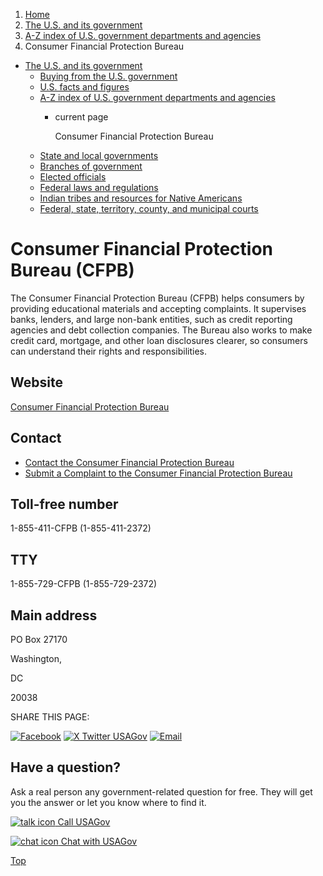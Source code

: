 1. [Home](/)
2. [The U.S. and its government](/about-the-us)
3. [A-Z index of U.S. government departments and agencies](/agency-index)
4. Consumer Financial Protection Bureau

* [The U.S. and its government](/about-the-us)
  + [Buying from the U.S. government](/buy-from-government)
  + [U.S. facts and figures](/facts-figures)
  + [A-Z index of U.S. government departments and agencies](/agency-index)
    - current page

      Consumer Financial Protection Bureau
  + [State and local governments](/state-local-governments)
  + [Branches of government](/branches-of-government)
  + [Elected officials](/elected-officials)
  + [Federal laws and regulations](/laws-and-regulations)
  + [Indian tribes and resources for Native Americans](/tribes)
  + [Federal, state, territory, county, and municipal courts](/courts)

Consumer Financial Protection Bureau
(CFPB)
===========================================

The Consumer Financial Protection Bureau (CFPB) helps consumers by providing educational materials and accepting complaints. It supervises banks, lenders, and large non-bank entities, such as credit reporting agencies and debt collection companies. The Bureau also works to make credit card, mortgage, and other loan disclosures clearer, so consumers can understand their rights and responsibilities.

Website
-------

[Consumer Financial Protection Bureau](https://www.consumerfinance.gov/)

Contact
-------

* [Contact the Consumer Financial Protection Bureau](https://www.consumerfinance.gov/about-us/contact-us/)
* [Submit a Complaint to the Consumer Financial Protection Bureau](https://www.consumerfinance.gov/complaint/)

Toll-free number
----------------

1-855-411-CFPB (1-855-411-2372)

TTY
---

1-855-729-CFPB (1-855-729-2372)

Main address
------------

PO Box 27170
  

Washington,

DC

20038

SHARE THIS PAGE:

[![Facebook](/themes/custom/usagov/images/social-media-icons/Facebook_Icon.svg)](https://www.facebook.com/sharer/sharer.php?u=https://www.usa.gov/agencies/consumer-financial-protection-bureau&v=3)
[![X Twitter USAGov](/themes/custom/usagov/images/social-media-icons/X_Twitter_Icon.svg?version=2)](https://twitter.com/intent/tweet?source=webclient&text=https://www.usa.gov/agencies/consumer-financial-protection-bureau)
[![Email](/themes/custom/usagov/images/social-media-icons/Email_Icon.svg?version=2)](mailto:?subject=https://www.usa.gov/agencies/consumer-financial-protection-bureau)

Have a question?
----------------

Ask a real person any government-related question for free. They will get you the answer or let you know where to find it.

[![talk icon](/themes/custom/usagov/images/ICONS_talk.png)
Call USAGov](/phone)

[![chat icon](/themes/custom/usagov/images/ICONS_chat.png)
Chat with USAGov](/chat)

[Top](#main-content)